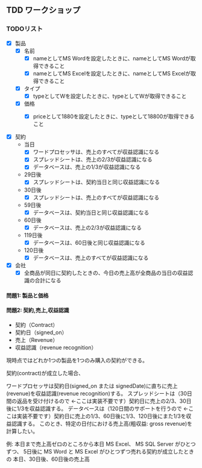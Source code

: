 ## TDD ワークショップ

### TODOリスト
- [x] 製品
  - [x] 名前
    - [x] nameとしてMS Wordを設定したときに、nameとしてMS Wordが取得できること
    - [x] nameとしてMS Excelを設定したときに、nameとしてMS Excelが取得できること
  - [x] タイプ
    - [x] typeとしてWを設定したときに、typeとしてWが取得できること
  - [x] 価格
    - [x] priceとして1880を設定したときに、typeとして18800が取得できること


- [x] 契約
  - 当日
    - [x] ワードプロセッサは、売上のすべてが収益認識になる
    - [x] スプレッドシートは、売上の2/3が収益認識になる
    - [x] データベースは、売上の1/3が収益認識になる

  - 29日後
    - [x] スプレッドシートは、契約当日と同じ収益認識になる

  - 30日後
    - [x] スプレッドシートは、売上のすべてが収益認識になる

  - 59日後
    - [x] データベースは、契約当日と同じ収益認識になる

  - 60日後
    - [x] データベースは、売上の2/3が収益認識になる

  - 119日後
    - [x] データベースは、60日後と同じ収益認識になる

  - 120日後
    - [x] データベースは、売上のすべてが収益認識になる

- [x] 会社
  - [x] 全商品が同日に契約したときの、今日の売上高が全商品の当日の収益認識の合計になる

#### 問題1: 製品と価格


#### 問題2: 契約,売上,収益認識
- 契約（Contract）
- 契約日（signed_on）
- 売上（Revenue）
- 収益認識（revenue recognition）


現時点ではどれか1つの製品を1つのみ購入の契約ができる。

契約(contract)が成立した場合、





ワードプロセッサは契約日(signed_on または signedDate)に直ちに売上(revenue)を収益認識(revenue recognition)する。
スプレッドシートは（30日間の返品を受け付けるので ←ここは実装不要です）契約日に売上の2/3、30日後に1/3を収益認識する。
データベースは（120日間のサポートを行うので ←ここは実装不要です）契約日に売上の1/3、60日後に1/3、120日後にまた1/3を収益認識する。
このとき、特定の日付における売上高(粗収益: gross revenue)を計算したい。

例: 本日まで売上高ゼロのところから本日 MS Excel、 MS SQL Server がひとつずつ、 5日後に MS Word と MS Excel がひとつずつ売れる契約が成立したときの 本日、30日後、60日後の売上高

